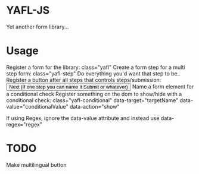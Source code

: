 # YAFL-JS
Yet another form library...

# Usage

Register a form for the library: class="yafl"
Create a form step for a multi step form: class="yafl-step"
Do everything you'd want that step to be..
Register a button after all steps that controls steps/submission: <button class="yafl-button">Next (If one step you can name it Submit or whatever)</button>
Name a form element for a conditional check
Register something on the dom to show/hide with a conditional check:  class="yafl-conditional" data-target="targetName" data-value="conditionalValue" data-action="show"

If using Regex, ignore the data-value attribute and instead use data-regex="regex"

# TODO

Make multilingual button
